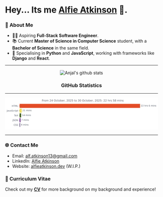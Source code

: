 # Hey... Its me [Alfie Atkinson](https://alfieatkinson.dev) 👋.

### 📝 **About Me**

-   👨‍💻 Aspiring **Full-Stack Software Engineer**.
-   📚 Current **Master of Science in Computer Science** student, with a **Bachelor of Science** in the same field.
-   🐍 Specialising in **Python** and **JavaScript**, working with frameworks like **Django** and **React**.

---

<p align="center">
 <img src="https://github-readme-stats.vercel.app/api/?username=alfieatkinson&count_private=true&theme=tokyonight&showicons=true" align="center" alt="Anjal's github stats" />

 <h3 align="center">GitHub Statistics</h3>
</p>

---

<img
  src="https://github.com/alfieatkinson/alfieatkinson/blob/main/images/stat.svg"
  alt="Alfie's WakaTime Activity"
/>

---

### 🌐 Contact Me
- Email: [alf.atkinson13@gmail.com](mailto:alf.atkinson13@gmail.com)
- LinkedIn: [Alfie Atkinson](https:://www.linkedin.com/in/alfieatkinson/)
- Website: [alfieatkinson.dev](https://alfieatkinson.dev) (W.I.P.)

### 📄 Curriculum Vitae
Check out my **[CV](https://github.com/alfieatkinson/Curriculum-Vitae/blob/main/main.pdf)** for more background on my background and experience!
